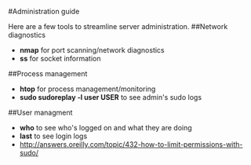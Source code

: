 #Administration guide

Here are a few tools to streamline server administration.
##Network diagnostics
 - __nmap__ for port scanning/network diagnostics
 - __ss__ for socket information

##Process management
 - __htop__ for process management/monitoring
 - __sudo sudoreplay -l user USER__ to see admin's sudo logs

##User managment
 - __who__ to see who's logged on and what they are doing
 - __last__ to see login logs
 - http://answers.oreilly.com/topic/432-how-to-limit-permissions-with-sudo/
